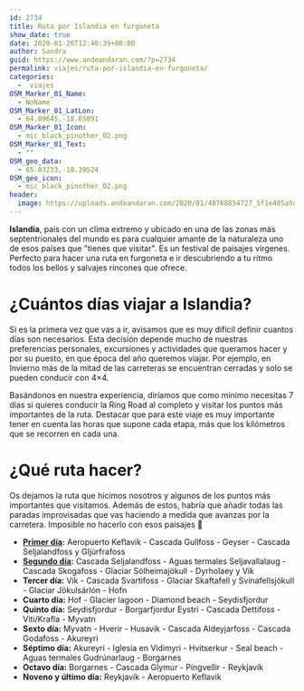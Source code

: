 ```yaml
---
id: 2734
title: Ruta por Islandia en furgoneta
show_date: true
date: 2020-01-26T12:40:39+00:00
author: Sandra
guid: https://www.andeandaran.com/?p=2734
permalink: viajes/ruta-por-islandia-en-furgoneta/
categories:
  -  viajes
OSM_Marker_01_Name:
  - NoName
OSM_Marker_01_LatLon:
  - 64.89645,-18.65891
OSM_Marker_01_Icon:
  - mic_black_pinother_02.png
OSM_Marker_01_Text:
  - ""
OSM_geo_data:
  - 65.03233,-18.39524
OSM_geo_icon:
  - mic_black_pinother_02.png
header:
  image: https://uploads.andeandaran.com/2020/01/48768854727_5f1e485a5d_o.jpg
---
```

**Islandia**, país con un clima extremo y ubicado en una de las zonas más septentrionales del mundo es para cualquier amante de la naturaleza uno de esos países que "tienes que visitar". Es un festival de paisajes vírgenes. Perfecto para hacer una ruta en furgoneta e ir descubriendo a tu ritmo todos los bellos y salvajes rincones que ofrece.

# ¿Cuántos días viajar a Islandia?

Si es la primera vez que vas a ir, avisamos que es muy difícil definir cuantos días son necesarios. Esta decisión depende mucho de nuestras preferencias personales, excursiones y actividades que queramos hacer y por su puesto, en que época del año queremos viajar. Por ejemplo, en Invierno más de la mitad de las carreteras se encuentran cerradas y solo se pueden conducir con 4&#215;4.

Basándonos en nuestra experiencia, diríamos que como mínimo necesitas 7 días si quieres conducir la Ring Road al completo y visitar los puntos más importantes de la ruta. Destacar que para este viaje es muy importante tener en cuenta las horas que supone cada etapa, más que los kilómetros que se recorren en cada una.

# ¿Qué ruta hacer?

Os dejamos la ruta que hicimos nosotros y algunos de los puntos más importantes que visitamos. Además de estos, habría que añadir todas las paradas improvisadas que vas haciendo a medida que avanzas por la carretera. Imposible no hacerlo con esos paisajes 🙂

  * **[Primer día](https://www.andeandaran.com/viajes/primer-dia-en-islandia-del-aeropuerto-keflavik-a-seljalandfoss/):** Aeropuerto Keflavik - Cascada Gullfoss - Geyser - Cascada Seljalandfoss y Gljúrfrafoss
  * **[Segundo día](https://www.andeandaran.com/viajes/segundo-dia-en-islandia-de-seljalandfoss-a-vik/):** Cascada Seljalandfoss - Aguas termales Seljavallalaug - Cascada Skogafoss - Glaciar Sólheimajökull - Dyrholaey y Vik
  * **Tercer día:** Vik - Cascada Svartifoss - Glaciar Skaftafell y Svínafellsjökull - Glaciar Jökulsárlón - Hofn
  * **Cuarto día:** Hof - Glacier lagoon - Diamond beach - Seydisfjordur
  * **Quinto día:** Seydisfjordur - Borgarfjordur Eystri - Cascada Dettifoss - Viti/Krafla - Myvatn
  * **Sexto día:** Myvatn - Hverir - Husavik - Cascada Aldeyjarfoss - Cascada Godafoss - Akureyri
  * **Séptimo día:** Akureyri - Iglesia en Vidimyri - Hvitserkur - Seal beach - Aguas termales Gudrúnarlaug - Borgarnes
  * **Octavo día:** Borgarnes - Cascada Glymur - Pingvellir - Reykjavík
  * **Noveno y último día:** Reykjavík - Aeropuerto Keflavik